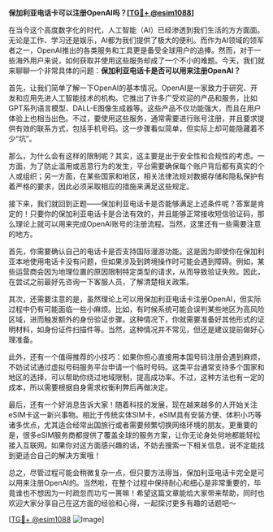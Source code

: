 **保加利亚电话卡可以注册OpenAI吗？[[TG💪+ @esim1088](https://t.me/s/esim1088)]**

在当今这个高度数字化的时代，人工智能（AI）已经渗透到我们生活的方方面面。无论是工作、学习还是娱乐，AI都为我们提供了极大的便利。而作为AI领域的领军者之一，OpenAI推出的各类服务和工具更是备受全球用户的追捧。然而，对于一些海外用户来说，如何获取并使用这些服务却成了一个不小的难题。今天，我们就来聊聊一个非常具体的问题：**保加利亚电话卡是否可以用来注册OpenAI？**

首先，让我们简单了解一下OpenAI的基本情况。OpenAI是一家致力于研究、开发和应用先进人工智能技术的机构。它推出了许多广受欢迎的产品和服务，比如GPT系列语言模型、DALL-E图像生成器等。这些产品不仅功能强大，而且在用户体验上也相当出色。不过，要使用这些服务，通常需要进行账号注册，并且要求提供有效的联系方式，包括手机号码。这一步骤看似简单，但实际上却可能隐藏着不少“坑”。

那么，为什么会有这样的限制呢？其实，这主要是出于安全性和合规性的考虑。一方面，为了防止滥用或恶意行为的发生，平台需要确保每个账户背后都有真实的个人或组织；另一方面，在某些国家和地区，相关法律法规对数据存储和隐私保护有着严格的要求，因此必须采取相应的措施来满足这些规定。

接下来，我们就回到正题——保加利亚电话卡是否能够满足上述条件呢？答案是肯定的！只要你的保加利亚电话卡是合法有效的，并且能够正常接收短信验证码，那么理论上就可以用来完成OpenAI账号的注册流程。当然，这里还有一些需要注意的地方。

首先，你需要确认自己的电话卡是否支持国际漫游功能。这是因为即使你在保加利亚本地使用电话卡没有问题，但如果涉及到跨境操作时可能会遇到障碍。例如，某些运营商会因为地理位置的原因限制特定类型的请求，从而导致验证失败。因此，在尝试之前最好先咨询一下客服人员，了解清楚相关政策。

其次，还需要注意的是，虽然理论上可以用保加利亚电话卡注册OpenAI，但实际过程中仍有可能面临一些小麻烦。比如，有时候系统可能会误判某些地区为高风险区域，进而触发额外的身份验证步骤。这种情况下，你就需要准备好其他形式的证明材料，如身份证件扫描件等。当然，这种情况并不常见，但还是建议提前做好心理准备。

此外，还有一个值得推荐的小技巧：如果你担心直接用本国号码注册会遇到麻烦，不妨试试通过虚拟号码服务平台申请一个临时号码。这类平台通常支持多个国家和地区的选择，可以帮助你绕过地域限制，提高成功率。不过，这种方法也有一定的成本，所以需要根据自身需求权衡利弊后再做决定。

最后，还有一个好消息告诉大家！随着科技的发展，现在越来越多的人开始关注eSIM卡这一新兴事物。相比于传统实体SIM卡，eSIM具有安装方便、体积小巧等诸多优点，尤其适合经常出国旅行或者需要频繁切换网络环境的朋友。更重要的是，很多eSIM服务商都提供了覆盖全球的服务方案，让你无论身处何地都能轻松接入互联网。如果你对这方面感兴趣的话，不妨去搜索一下相关信息，说不定能找到更适合自己的解决方案哦！

总之，尽管过程可能会稍微复杂一点，但只要方法得当，保加利亚电话卡完全是可以用来注册OpenAI的。当然啦，在整个过程中保持耐心和细心是非常重要的，毕竟谁也不想因为一时疏忽而功亏一篑嘛！希望这篇文章能给大家带来帮助，同时也欢迎大家分享自己在这方面的经验和心得，一起探讨更多有趣的话题吧～

[[TG💪+ @esim1088](https://t.me/s/esim1088) ![Image](https://i.postimg.cc/4NQfJmqS/Snipaste-2025-05-13-00-14-12.png)]